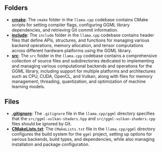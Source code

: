 ## Folders
- **[cmake](ggml/cmake.driver.md)**: The `cmake` folder in the `llama.cpp` codebase contains CMake scripts for setting compiler flags, configuring GGML library dependencies, and retrieving Git commit information.
- **[include](ggml/include.driver.md)**: The `include` folder in the `llama.cpp` codebase contains header files that define APIs, structures, and functions for managing various backend operations, memory allocation, and tensor computations across different hardware platforms using the GGML library.
- **[src](ggml/src.driver.md)**: The `src` folder in the `llama.cpp` codebase contains a comprehensive collection of source files and subdirectories dedicated to implementing and managing various computational backends and operations for the GGML library, including support for multiple platforms and architectures such as CPU, CUDA, OpenCL, and Vulkan, along with files for memory management, threading, quantization, and optimization of machine learning models.

## Files
- **[.gitignore](ggml/.gitignore.driver.md)**: The `.gitignore` file in the `llama.cpp/ggml` directory specifies that the `src/ggml-vulkan-shaders.hpp` and `src/ggml-vulkan-shaders.cpp` files should be ignored by Git.
- **[CMakeLists.txt](ggml/CMakeLists.txt.driver.md)**: The `CMakeLists.txt` file in the `llama.cpp/ggml` directory configures the build system for the `ggml` project, setting up options for various backends, build types, and dependencies, while also managing installation and package configuration.
